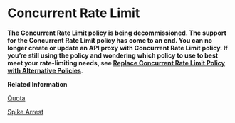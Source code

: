 <!-- loio8f22baab7bce42b78e482f0599fc906d -->

# Concurrent Rate Limit

 **The Concurrent Rate Limit policy is being decommissioned. The support for the Concurrent Rate Limit policy has come to an end. You can no longer create or update an API proxy with Concurrent Rate Limit policy. If you’re still using the policy and wondering which policy to use to best meet your rate-limiting needs, see [Replace Concurrent Rate Limit Policy with Alternative Policies](replace-concurrent-rate-limit-policy-with-alternative-policies-b70e0d2.md)**.

**Related Information**  


[Quota](quota-1f742c1.md "The Quota policy defines the number of request messages an application can submit to an API over a given period of time.")

[Spike Arrest](spike-arrest-bf441dc.md "The Spike Arrest policy limits the number of requests forwarded from the point in the processing flow where the policy is attached as a processing step.")

